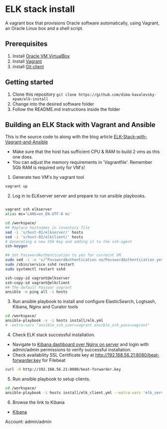 ELK stack install
=================

A vagrant box that provisions Oracle software automatically, using Vagrant, an Oracle Linux box and a shell script.

## Prerequisites
1. Install [Oracle VM VirtualBox](https://www.virtualbox.org/wiki/Downloads)
2. Install [Vagrant](https://vagrantup.com/)
3. install [Git client](https://git-scm.com/download/gui/windows)

## Getting started
1. Clone this repository `git clone https://github.com/dima-kavalevsky-epam/elk-install`
2. Change into the desired software folder
3. Follow the README.md instructions inside the folder

## Building an ELK Stack with Vagrant and Ansible

This is the source code to along with the blog article [ELK-Stack-with-Vagrant-and-Ansible](http://xplordat.com/2017/12/12/elk-stack-with-vagrant-and-ansible/)

* Make sure that the host has sufficient CPU & RAM to build 2 vms as this one does.
* You can adjust the memory requirements in 'Vagrantfile'. Remember 5Gb RAM is required only for VM's!

1. Generate two VM's by vagrant tool 
```sh
vagrant up 
```

2. Log in to ELKserver server and prepare to run ansible playbooks.

```sh

vagrant ssh elkserver
alias mc='LANG=en_EN.UTF-8 mc'

cd /workspace/
## Replace hostnames in inventory file
sed -i 's/host-01/elkserver/' hosts
sed -i 's/host-02/elkclient/' hosts
# Generating a new SSH key and adding it to the ssh-agent
ssh-keygen 

## Set PasswordAuthentication to yes for currecnt VM
sudo sed -i -e 's/^PasswordAuthentication no/PasswordAuthentication yes/' -e 's/^#PasswordAuthentication yes/PasswordAuthentication yes/' /etc/ssh/sshd_config
sudo /sbin/service sshd restart
sudo systemctl restart sshd

ssh-copy-id vagrant@elkserver
ssh-copy-id vagrant@elkclient
## The default Passwor vagrant
ansible -m ping all -i hosts
```

3. Run ansible playbook to install and configure ElasticSearch, Logtsash, Kibana, Nginx and Curator tools

```sh
cd /workspace/
ansible-playbook -v -i hosts install/elk.yml 
# -extra-vars "ansible_ssh_user=vagrant ansible_ssh_pass=vagrant"
```

4. Check ELK stack successful installation.

- Navigate to [Kibana dashboard over Nginx on server](http://192.168.56.21:80) and login with admin/admin permissions to verify successful installation.
- Check availability  SSL Certificate key at http://192.168.56.21:8080/beat-forwarder.key for Filebeat

```sh
curl -O http://192.168.56.21:8080/beat-forwarder.key
```


5. Run ansible playbook to setup clients.

```sh
cd /workspace/
ansible-playbook -i hosts install/elk_client.yml --extra-vars 'elk_server=192.168.56.21'
```

6. Browse the link to Kibana

- [Kibana](http://192.168.56.21:80)

Account: admin/admin
